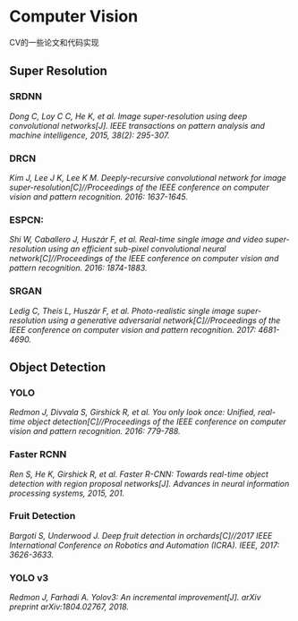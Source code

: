 # Computer Vision

CV的一些论文和代码实现

## Super Resolution

### SRDNN

*Dong C, Loy C C, He K, et al. Image super-resolution using deep convolutional networks[J]. IEEE transactions on pattern analysis and machine intelligence, 2015, 38(2): 295-307.*

### DRCN

*Kim J, Lee J K, Lee K M. Deeply-recursive convolutional network for image super-resolution[C]//Proceedings of the IEEE conference on computer vision and pattern recognition. 2016: 1637-1645.*

### ESPCN:

*Shi W, Caballero J, Huszár F, et al. Real-time single image and video super-resolution using an efficient sub-pixel convolutional neural network[C]//Proceedings of the IEEE conference on computer vision and pattern recognition. 2016: 1874-1883.*

### SRGAN

*Ledig C, Theis L, Huszár F, et al. Photo-realistic single image super-resolution using a generative adversarial network[C]//Proceedings of the IEEE conference on computer vision and pattern recognition. 2017: 4681-4690.*



## Object Detection

### YOLO

*Redmon J, Divvala S, Girshick R, et al. You only look once: Unified, real-time object detection[C]//Proceedings of the IEEE conference on computer vision and pattern recognition. 2016: 779-788.*

### Faster RCNN

*Ren S, He K, Girshick R, et al. Faster R-CNN: Towards real-time object detection with region proposal networks[J]. Advances in neural information processing systems, 2015, 201.*

### Fruit Detection

*Bargoti S, Underwood J. Deep fruit detection in orchards[C]//2017 IEEE International Conference on Robotics and Automation (ICRA). IEEE, 2017: 3626-3633.*

### YOLO v3

*Redmon J, Farhadi A. Yolov3: An incremental improvement[J]. arXiv preprint arXiv:1804.02767, 2018.*

